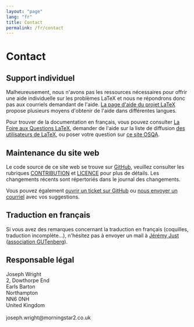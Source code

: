```yaml
---
layout: "page"
lang: "fr"
title: Contact
permalink: /fr/contact
---
```


# Contact

## Support individuel

Malheureusement, nous n'avons pas les ressources nécessaires pour offrir une
aide individuelle sur les problèmes LaTeX et nous ne répondrons donc pas aux
courriels demandant de l'aide.
[La page d'aide du projet LaTeX](https://www.latex-project.org/help/)
propose plusieurs moyens d'obtenir de l'aide dans différentes langues.

Pour trouver de la documentation en français, vous pouvez consulter
[La Foire aux Questions LaTeX](https://faq.gutenberg.eu.org/),
demander de l'aide sur la liste de diffusion
[des utilisateurs de LaTeX](https://www.gutenberg.eu.org/listes),
ou poser votre question sur [ce site OSQA](https://www.texnique.fr/).


## Maintenance du site web

Le code source de ce site web se trouve sur [GitHub](https://github.com/learnlatex/learnlatex.github.io/), veuillez consulter les rubriques [CONTRIBUTION](../CONTRIBUTING) et [LICENCE](../LICENSE) pour plus de détails. Les changements récents sont répertoriés dans le journal des changements.

Vous pouvez également [ouvrir un ticket sur GitHub](https://github.com/learnlatex/learnlatex.github.io/issues) ou [nous envoyer un courriel](mailto:texfaq@texfaq.org) avec vos suggestions.


## Traduction en français

Si vous avez des remarques concernant la traduction en français
(coquilles, traduction incomplète&hellip;), n'hésitez pas à envoyer
un mail à [Jérémy Just](mailto:jeremy@jejust.fr)
([association GUTenberg](https://www.gutenberg.eu.org/)).


## Responsable légal

<p>Joseph Wright<br>
2, Dowthorpe End<br>
Earls Barton<br>
Northampton<br>
NN6 0NH<br>
United Kingdom<br>
<br>joseph.wright@morningstar2.co.uk</p>
